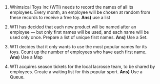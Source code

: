 1. Whimsical Toys Inc (WTI) needs to record the names of all its employees. Every month, an employee will be chosen at random from these records to receive a free toy.
   **Ans)** use a list

2. WTI has decided that each new product will be named after an employee — but only first names will be used, and each name will be used only once. Prepare a list of unique first names.
   **Ans)** Use a Set.

3. WTI decides that it only wants to use the most popular names for its toys. Count up the number of employees who have each first name.
   **Ans)** Use a Map

4. WTI acquires season tickets for the local lacrosse team, to be shared by employees. Create a waiting list for this popular sport.
   **Ans)** Use a Queue.
